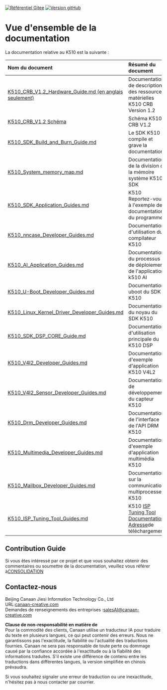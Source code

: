 [![Référentiel Gitee](https://img.shields.io/badge/gitee-repository-blue?logo=gitee&style=plastic)](https://gitee.com/kendryte/k510_docs)
 [![Version gitHub](https://img.shields.io/github/v/release/kendryte/k510_docs?color=brightgreen&display_name=tag&logo=github&style=plastic)](https://github.com/kendryte/k510_docs/releases)

# Vue d'ensemble de la documentation

La documentation relative au K510 est la suivante :

| Nom du document | Résumé du document |
| :-- | :-- |
| [K510_CRB_V1.2_Hardware_Guide.md (en anglais seulement)](K510_CRB_V1.2_Hardware_Guide.md) | Documentation de description des ressources matérielles K510 CRB Version 1.2 |
| [K510_CRB_V1.2 Schéma](https://github.com/kendryte/k510_docs/releases/download/v1.5/K510_CRB_Schematic.zip) | Schéma K510 CRB V1.2|
| [K510_SDK_Build_and_Burn_Guide.md](K510_SDK_Build_and_Burn_Guide.md) | Le SDK K510 compile et grave la documentation |
| [K510_System_memory_map.md](K510_System_memory_map.md) | Documentation de la division de la mémoire système K510 SDK |
| [K510_SDK_Application_Guides.md](K510_SDK_Application_Guides.md) | K510 Reportez-vous à l'exemple de documentation du programme |
| [K510_nncase_Developer_Guides.md](K510_nncase_Developer_Guides.md) | Documentation d'utilisation du compilateur K510 |
| [K510_AI_Application_Guides.md](K510_AI_Application_Guides.md) | Documentation du processus de déploiement de l'application k510 AI |
| [K510_U-Boot_Developer_Guides.md](K510_U-Boot_Developer_Guides.md) | Documentation uboot du SDK K510 |
| [K510_Linux_Kernel_Driver_Developer_Guides.md](K510_Linux_Kernel_Driver_Developer_Guides.md) | Documentation du noyau du SDK K510 |
| [K510_SDK_DSP_CORE_Guide.md](K510_SDK_DSP_CORE_Guide.md) | Documentation d'utilisation principale du K510 DSP |
| [K510_V4l2_Developer_Guides.md](K510_V4l2_Developer_Guides.md) | Documentation d'exemple d'application K510 V4L2 |
| [K510_V4l2_Sensor_Developer_Guides.md](K510_V4l2_Sensor_Developer_Guides.md) | Documentation de développement du capteur K510 |
| [K510_Drm_Developer_Guides.md](K510_Drm_Developer_Guides.md) | Documentation de l'interface de l'API DRM K510 |
| [K510_Multimedia_Developer_Guides.md](K510_Multimedia_Developer_Guides.md) | Documentation d'exemple d'application multimédia K510 |
| [K510_Mailbox_Developer_Guides.md](K510_Mailbox_Developer_Guides.md) | Documentation sur la communication multiprocesseur K510 |
| [K510_ISP_Tuning_Tool_Guides.md](K510_ISP_Tuning_Tool_Guides.md) |K510   [ISP Tuning Tool Documentation Adresse](https://github.com/kendryte/k510_isp_tuning_tool/releases)de téléchargement|

## Contribution Guide

Si vous êtes intéressé par ce projet et que vous souhaitez obtenir des commentaires ou soumettre de la documentation, veuillez vous référer à[CONSOLIDATION](/.github/CONTRIBUTING.md)

## Contactez-nous

Beijing Canaan Jiesi Information Technology Co., Ltd  
URL:[canaan-creative.com](https://canaan-creative.com/)  
Demandes de renseignements des entreprises :[salesAI@canaan-creative.com](mailto:salesAI@canaan-creative.com)

**Clause de non-responsabilité en matière de**  
Pour la commodité des clients, Canaan utilise un traducteur IA pour traduire du texte en plusieurs langues, ce qui peut contenir des erreurs. Nous ne garantissons pas l'exactitude, la fiabilité ou l'actualité des traductions fournies. Canaan ne sera pas responsable de toute perte ou dommage causé par la confiance accordée à l'exactitude ou à la fiabilité des informations traduites. S'il existe une différence de contenu entre les traductions dans différentes langues, la version simplifiée en chinois prévaudra.

Si vous souhaitez signaler une erreur de traduction ou une inexactitude, n'hésitez pas à nous contacter par courrier.
